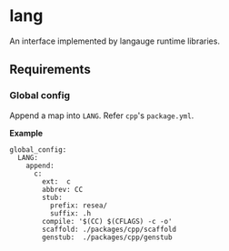 # lang
An interface implemented by langauge runtime libraries.

## Requirements
### Global config
Append a map into `LANG`. Refer `cpp`'s `package.yml`.

**Example**
```
global_config:
  LANG:
    append:
      c:
        ext:  c
        abbrev: CC
        stub:
          prefix: resea/
          suffix: .h
        compile: '$(CC) $(CFLAGS) -c -o'
        scaffold: ./packages/cpp/scaffold
        genstub:  ./packages/cpp/genstub 
```

